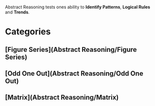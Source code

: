 Abstract Reasoning tests ones ability to **Identify Patterns**, **Logical Rules** and **Trends**.

# Categories

## [Figure Series](Abstract Reasoning/Figure Series)

## [Odd One Out](Abstract Reasoning/Odd One Out)

## [Matrix](Abstract Reasoning/Matrix)
